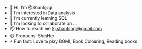 - 👋 Hi, I’m @Shantijogi
- 👀 I’m interested in Data analysis
- 🌱 I’m currently learning SQL
- 💞️ I’m looking to collaborate on ...
- 📫 How to reach me Sj.shantijogi@gmail.com
- 😄 Pronouns: She/Her
- ⚡ Fun fact: Love to play BGMI, Book Colouring, Reading books
<!---
Shantijogi/Shantijogi is a ✨ special ✨ repository because its `README.md` (this file) appears on your GitHub profile.
You can click the Preview link to take a look at your changes.
--->

